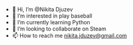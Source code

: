 - 👋 Hi, I’m @Nikita Djuzev
- 👀 I’m interested in play baseball
- 🌱 I’m currently learning Python
- 💞️ I’m looking to collaborate on Steam
- 📫 How to reach me nikita.jduzev@gmail.com

<!---
Chazdeman/Chazdeman is a ✨ special ✨ repository because its `README.md` (this file) appears on your GitHub profile.
You can click the Preview link to take a look at your changes.
--->
